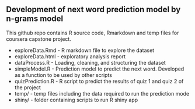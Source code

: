 ## Development of next word prediction model by n-grams model
This github repo contains R source code, Rmarkdown and temp files for coursera capstone project.

* exploreData.Rmd - R markdown file to explore the dataset
* exploreData.html - exploratory analysis report
* dataProcess.R - Loading, cleaning, and structuring the dataset
* simpleModel.R - Prediction model to predict the next word. Developed as a function to be used by other scripts
* quizPrediction.R - R script to predict the results of quiz 1 and quiz 2 of the project
* temp/ - temp files including the data required to run the prediction mode
* shiny/ - folder containing scripts to run R shiny app
